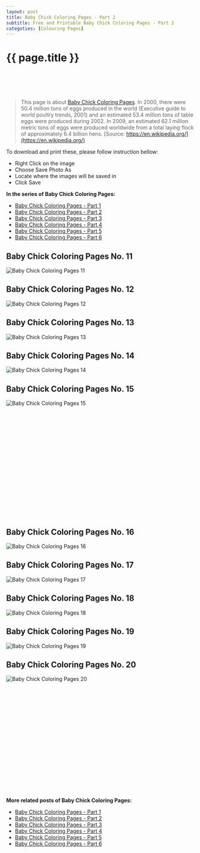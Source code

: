 ```yaml
---
layout: post
title: Baby Chick Coloring Pages - Part 2
subtitle: Free and Printable Baby Chick Coloring Pages - Part 2
categoties: [Colouring Pages]
---
```

{{ page.title }}
================
<script async src="//pagead2.googlesyndication.com/pagead/js/adsbygoogle.js"></script><!-- UnderTitleAds --> <ins class="adsbygoogle" style="display:inline-block;width:468px;height:60px" data-ad-client="ca-pub-6753140515841889" data-ad-slot="4010138290"></ins><script> (adsbygoogle = window.adsbygoogle || []).push({}); </script>

> This page is about [Baby Chick Coloring Pages](https://freecoloringpages.github.io/). In 2000, there were 50.4 million tons of eggs produced in the world (Executive guide to world poultry trends, 2001) and an estimated 53.4 million tons of table eggs were produced during 2002. In 2009, an estimated 62.1 million metric tons of eggs were produced worldwide from a total laying flock of approximately 6.4 billion hens. [Source: https://en.wikipedia.org/](https://en.wikipedia.org/)

To download and print these, please follow instruction bellow:
* Right Click on the image 
* Choose Save Photo As 
* Locate where the images will be saved in 
* Click Save

**In the series of Baby Chick Coloring Pages:**

* [Baby Chick Coloring Pages - Part 1](https://freecoloringpages.github.io/2017/12/05/Baby-Chick-Coloring-Pages-part-1.html)
* [Baby Chick Coloring Pages - Part 2](https://freecoloringpages.github.io/2017/12/05/Baby-Chick-Coloring-Pages-part-2.html)
* [Baby Chick Coloring Pages - Part 3](https://freecoloringpages.github.io/2017/12/05/Baby-Chick-Coloring-Pages-part-3.html)
* [Baby Chick Coloring Pages - Part 4](https://freecoloringpages.github.io/2017/12/05/Baby-Chick-Coloring-Pages-part-4.html)
* [Baby Chick Coloring Pages - Part 5](https://freecoloringpages.github.io/2017/12/05/Baby-Chick-Coloring-Pages-part-5.html)
* [Baby Chick Coloring Pages - Part 6](https://freecoloringpages.github.io/2017/12/05/Baby-Chick-Coloring-Pages-part-6.html)

## Baby Chick Coloring Pages No. 11
![Baby Chick Coloring Pages 11](https://freecoloringpages.github.io/img3/Baby-Chick-Coloring-Pages%20(11).jpg "Baby Chick Coloring Pages 11")

## Baby Chick Coloring Pages No. 12
![Baby Chick Coloring Pages 12](https://freecoloringpages.github.io/img3/Baby-Chick-Coloring-Pages%20(12).jpg "Baby Chick Coloring Pages 12")

## Baby Chick Coloring Pages No. 13
![Baby Chick Coloring Pages 13](https://freecoloringpages.github.io/img3/Baby-Chick-Coloring-Pages%20(13).jpg "Baby Chick Coloring Pages 13")

## Baby Chick Coloring Pages No. 14
![Baby Chick Coloring Pages 14](https://freecoloringpages.github.io/img3/Baby-Chick-Coloring-Pages%20(14).jpg "Baby Chick Coloring Pages 14")

## Baby Chick Coloring Pages No. 15
![Baby Chick Coloring Pages 15](https://freecoloringpages.github.io/img3/Baby-Chick-Coloring-Pages%20(15).jpg "Baby Chick Coloring Pages 15")

<script async src="//pagead2.googlesyndication.com/pagead/js/adsbygoogle.js"></script><!-- Texxtonly --><ins class="adsbygoogle" style="display:inline-block;width:336px;height:280px" data-ad-client="ca-pub-6753140515841889" data-ad-slot="3207852233"></ins><script>(adsbygoogle = window.adsbygoogle || []).push({}); </script>

## Baby Chick Coloring Pages No. 16
![Baby Chick Coloring Pages 16](https://freecoloringpages.github.io/img3/Baby-Chick-Coloring-Pages%20(16).jpg "Baby Chick Coloring Pages 16")

## Baby Chick Coloring Pages No. 17
![Baby Chick Coloring Pages 17](https://freecoloringpages.github.io/img3/Baby-Chick-Coloring-Pages%20(17).jpg "Baby Chick Coloring Pages 17")

## Baby Chick Coloring Pages No. 18
![Baby Chick Coloring Pages 18](https://freecoloringpages.github.io/img3/Baby-Chick-Coloring-Pages%20(18).jpg "Baby Chick Coloring Pages 18")

## Baby Chick Coloring Pages No. 19
![Baby Chick Coloring Pages 19](https://freecoloringpages.github.io/img3/Baby-Chick-Coloring-Pages%20(19).jpg "Baby Chick Coloring Pages 19")

## Baby Chick Coloring Pages No. 20
![Baby Chick Coloring Pages 20](https://freecoloringpages.github.io/img3/Baby-Chick-Coloring-Pages%20(20).jpg "Baby Chick Coloring Pages 20")

<script async src="//pagead2.googlesyndication.com/pagead/js/adsbygoogle.js"></script><!-- Texxtonly --><ins class="adsbygoogle" style="display:inline-block;width:336px;height:280px" data-ad-client="ca-pub-6753140515841889" data-ad-slot="3207852233"></ins><script>(adsbygoogle = window.adsbygoogle || []).push({}); </script>

**More related posts of Baby Chick Coloring Pages:**

* [Baby Chick Coloring Pages - Part 1](https://freecoloringpages.github.io/2017/12/05/Baby-Chick-Coloring-Pages-part-1.html)
* [Baby Chick Coloring Pages - Part 2](https://freecoloringpages.github.io/2017/12/05/Baby-Chick-Coloring-Pages-part-2.html)
* [Baby Chick Coloring Pages - Part 3](https://freecoloringpages.github.io/2017/12/05/Baby-Chick-Coloring-Pages-part-3.html)
* [Baby Chick Coloring Pages - Part 4](https://freecoloringpages.github.io/2017/12/05/Baby-Chick-Coloring-Pages-part-4.html)
* [Baby Chick Coloring Pages - Part 5](https://freecoloringpages.github.io/2017/12/05/Baby-Chick-Coloring-Pages-part-5.html)
* [Baby Chick Coloring Pages - Part 6](https://freecoloringpages.github.io/2017/12/05/Baby-Chick-Coloring-Pages-part-6.html)

